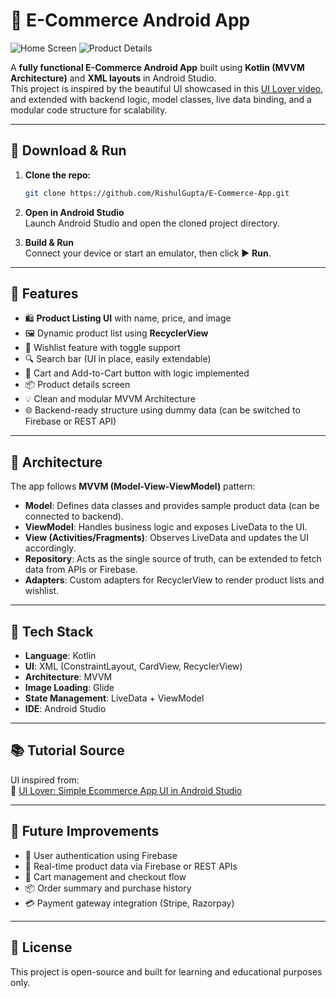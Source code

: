
# 🛒 E-Commerce Android App

![Home Screen](screenshots/home.png)
![Product Details](screenshots/details.png)

A **fully functional E-Commerce Android App** built using **Kotlin (MVVM Architecture)** and **XML layouts** in Android Studio.  
This project is inspired by the beautiful UI showcased in this [UI Lover video](https://www.youtube.com/watch?v=PtBiFPYnUWE), and extended with backend logic, model classes, live data binding, and a modular code structure for scalability.

---

## 🔗 Download & Run

1. **Clone the repo:**
   ```bash
   git clone https://github.com/RishulGupta/E-Commerce-App.git
   ```

2. **Open in Android Studio**  
   Launch Android Studio and open the cloned project directory.

3. **Build & Run**  
   Connect your device or start an emulator, then click ▶️ **Run**.

---

## 🚀 Features

- 🛍️ **Product Listing UI** with name, price, and image
- 🖼️ Dynamic product list using **RecyclerView**
- 💖 Wishlist feature with toggle support
- 🔍 Search bar (UI in place, easily extendable)
- 🛒 Cart and Add-to-Cart button with logic implemented
- 📦 Product details screen
- 💡 Clean and modular MVVM Architecture
- 🌐 Backend-ready structure using dummy data (can be switched to Firebase or REST API)

---

## 🧠 Architecture

The app follows **MVVM (Model-View-ViewModel)** pattern:

- **Model**: Defines data classes and provides sample product data (can be connected to backend).
- **ViewModel**: Handles business logic and exposes LiveData to the UI.
- **View (Activities/Fragments)**: Observes LiveData and updates the UI accordingly.
- **Repository**: Acts as the single source of truth, can be extended to fetch data from APIs or Firebase.
- **Adapters**: Custom adapters for RecyclerView to render product lists and wishlist.

---

## 🔧 Tech Stack

- **Language**: Kotlin
- **UI**: XML (ConstraintLayout, CardView, RecyclerView)
- **Architecture**: MVVM
- **Image Loading**: Glide
- **State Management**: LiveData + ViewModel
- **IDE**: Android Studio

---

## 📚 Tutorial Source

UI inspired from:  
🎥 [UI Lover: Simple Ecommerce App UI in Android Studio](https://www.youtube.com/watch?v=PtBiFPYnUWE)

---

## 📌 Future Improvements

- 🔐 User authentication using Firebase
- 🔄 Real-time product data via Firebase or REST APIs
- 🛒 Cart management and checkout flow
- 📦 Order summary and purchase history
- 💳 Payment gateway integration (Stripe, Razorpay)

---

## 📄 License

This project is open-source and built for learning and educational purposes only.
